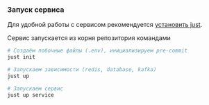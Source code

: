 ### Запуск сервиса

Для удобной работы с сервисом рекомендуется [установить just](https://github.com/casey/just?tab=readme-ov-file#packages).

Сервис запускается из корня репозитория командами
```bash
# Создаём побочные файлы (.env), инициализируем pre-commit
just init

# Запускаем зависимости (redis, database, kafka)
just up

# Запускаем сервис
just up service
```


